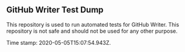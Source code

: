 ## GitHub Writer Test Dump

This repository is used to run automated tests for GitHub Writer.
This repository is not safe and should not be used for any other purpose.

Time stamp: 2020-05-05T15:07:54.943Z.
